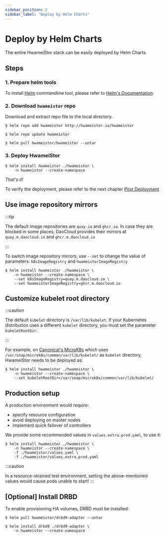 ```yaml
---
sidebar_position: 2
sidebar_label: "Deploy by Helm Charts"
---
```


# Deploy by Helm Charts

The entire HwameiStor stack can be easily deployed by Helm Charts.

## Steps

### 1. Prepare helm tools

To install [Helm](https://helm.sh/) commandline tool, please refer to [Helm's Documentation](https://helm.sh/docs/).

### 2. Download `hwameistor` repo

Download and extract repo file to the local directory.

```console
$ helm repo add hwameistor http://hwameistor.io/hwameistor

$ helm repo update hwameistor

$ helm pull hwameistor/hwameistor --untar
```

### 3. Deploy HwameiStor

```console
$ helm install hwameistor ./hwameistor \
    -n hwameistor --create-namespace
```

*That's it!*

To verify the deployment, please refer to the next chapter [Post Deployment](./post_check.md)

## Use image repository mirrors

:::tip

The default image repositories are `quay.io` and `ghcr.io`.
In case they are blocked in some places, DaoCloud provides their mirrors at `quay.m.daocloud.io` and `ghcr.m.daocloud.io`

:::

To switch image repository mirrors, use `--set` to change the value of parameters: `k8sImageRegistry` and `hwameistorImageRegistry`

```console
$ helm install hwameistor ./hwameistor \
    -n hwameistor --create-namespace \
    --set k8sImageRegistry=quay.m.daocloud.io \
    --set hwameistorImageRegistry=ghcr.m.daocloud.io
```

## Customize kubelet root directory

:::caution

The default `kubelet` directory is `/var/lib/kubelet`.
If your Kubernetes distribution uses a different `kubelet` directory, you must set the parameter `kubeletRootDir`.

:::

For example, on [Canonical's MicroK8s](https://microk8s.io/) which uses `/var/snap/microk8s/common/var/lib/kubelet/` as `kubelet` directory,  HwameiStor needs to be deployed as:
 
```console
$ helm install hwameistor ./hwameistor \
    -n hwameistor --create-namespace \
    --set kubeletRootDir=/var/snap/microk8s/common/var/lib/kubelet/
```

## Production setup

A production environment would require:

- specify resource configuration
- avoid deploying on master nodes
- implement quick failover of controllers

We provide some recommended values in `values.extra.prod.yaml`, to use it:

```console
$ helm install hwameistor ./hwameistor \
    -n hwameistor --create-namespace \
    -f ./hwameistor/values.yaml \
    -f ./hwameistor/values.extra.prod.yaml
```

:::caution

In a resource-strained test environment, setting the above-mentioned values would cause pods unable to start! 
:::

## [Optional] Install DRBD

To enable provisioning HA volumes, DRBD must be installed:

```console 
$ helm pull hwameistor/drbd9-adapter --untar

$ helm install drbd9 ./drbd9-adapter \
    -n hwameistor --create-namespace
```
